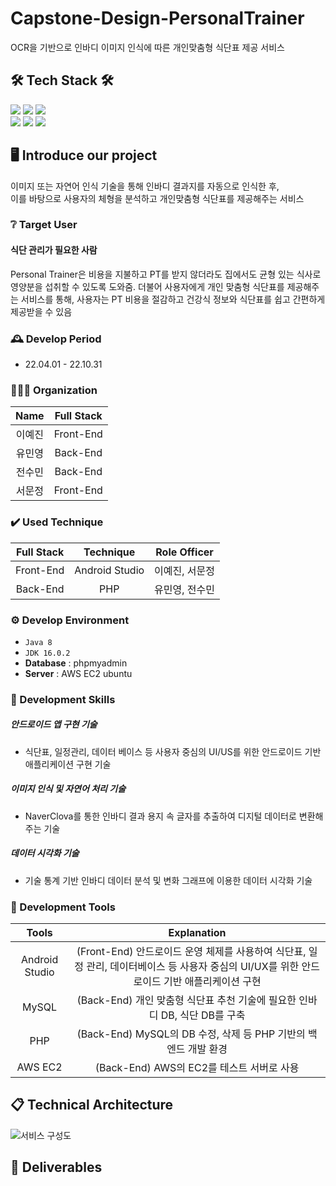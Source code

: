# Capstone-Design-PersonalTrainer
OCR을 기반으로 인바디 이미지 인식에 따른 개인맞춤형 식단표 제공 서비스

## 🛠 Tech Stack 🛠
<img src="https://img.shields.io/badge/Java-007396?style=flat&logo=Java&logoColor=white"/></a>
<img src="https://img.shields.io/badge/PHP-777BB4?style=flat&logo=PHP&logoColor=white"/></a>
<a href="https://www.nginx.com/" target="_blank"><img src="https://img.shields.io/badge/NGINX-009639?style=flate&logo=NGINX&logoColor=white"/></a><br>
<a href="https://www.mysql.com/" target="_blank"><img src="https://img.shields.io/badge/MySQL-4479A1?style=flat&logo=MySQL&logoColor=white"/></a>
<a href="https://aws.amazon.com/ko/" target="_blank"><img src="https://img.shields.io/badge/Amazon AWS-232F3E?style=flat&logo=AmazonAWS&logoColor=white"/></a>
<img src="https://img.shields.io/badge/github-181717?style=flat&logo=github&logoColor=white"></a>

## 🖥️ Introduce our project
이미지 또는 자연어 인식 기술을 통해 인바디 결과지를 자동으로 인식한 후, <br>
이를 바탕으로 사용자의 체형을 분석하고 개인맞춤형 식단표를 제공해주는 서비스
<br>

### ❔ Target User
#### 식단 관리가 필요한 사람 <br/>
Personal Trainer은 비용을 지불하고 PT를 받지 않더라도 집에서도 균형 있는 식사로 영양분을 섭취할 수 있도록 도와줌.
더불어 사용자에게 개인 맞춤형 식단표를 제공해주는 서비스를 통해,
사용자는 PT 비용을 절감하고 건강식 정보와 식단표를 쉽고 간편하게 제공받을 수 있음
<br>

### 🕰️ Develop Period
* 22.04.01 - 22.10.31

### 🧑‍🤝‍🧑 Organization
|           Name           |        Full Stack       |
| :----------------------: | :-------------------------: |
| <center> 이예진 </center> | <center> Front-End </center> |
| <center> 유민영 </center> | <center> Back-End </center> |
| <center> 전수민 </center> | <center> Back-End </center> |
| <center> 서문정 </center> | <center> Front-End </center> |

### ✔️ Used Technique
| Full Stack | Technique | Role Officer |
| :--------------------------: | :-----------------------------------------------: | :------------------------------: |
| <center> Front-End </center> | <center> Android Studio </center> | <center> 이예진, 서문정 </center> |
| <center>  Back-End </center> | <center> PHP </center> | <center> 유민영, 전수민 </center> |

### ⚙️ Develop Environment
- `Java 8`
- `JDK 16.0.2`
- **Database** : phpmyadmin
- **Server** : AWS EC2 ubuntu

### 📌 Development Skills
##### 안드로이드 앱 구현 기술
- 식단표, 일정관리, 데이터 베이스 등 사용자 중심의 UI/US를 위한 안드로이드 기반 애플리케이션 구현 기술
##### 이미지 인식 및 자연어 처리 기술
- NaverClova를 통한 인바디 결과 용지 속 글자를 추출하여 디지털 데이터로 변환해 주는 기술
##### 데이터 시각화 기술
- 기술 통계 기반 인바디 데이터 분석 및 변화 그래프에 이용한 데이터 시각화 기술

### 📌 Development Tools
|           Tools           |       Explanation       |
| :----------------------: | :-------------------------: |
| <center> Android Studio </center> | <center> (Front-End) 안드로이드 운영 체제를 사용하여 식단표, 일정 관리, 데이터베이스 등 사용자 중심의 UI/UX를 위한 안드로이드 기반 애플리케이션 구현 </center> |
| <center> MySQL </center> | <center> (Back-End) 개인 맞춤형 식단표 추천 기술에 필요한 인바디 DB, 식단 DB를 구축 </center> |
| <center> PHP </center> | <center> (Back-End) MySQL의 DB 수정, 삭제 등 PHP 기반의 백엔드 개발 환경  </center> |
| <center> AWS EC2 </center> | <center> (Back-End) AWS의 EC2를 테스트 서버로 사용 </center> |

## 📋 Technical Architecture
![서비스 구성도](https://user-images.githubusercontent.com/113801496/199249384-258ee377-3db1-4757-9351-5aaaf24f9236.PNG)

## 📎 Deliverables
